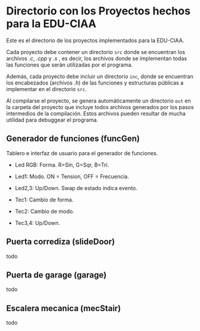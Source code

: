 # Directorio con los Proyectos hechos para la EDU-CIAA

Este es el directorio de los proyectos implementados para la EDU-CIAA.

Cada proyecto debe contener un directorio `src` donde se encuentran los archivos *.c*, *.cpp* y *.s* , es decir, los archivos donde se implementan todas las funciones que serán utilizadas por el programa.

Además, cada proyecto debe incluir un directorio `inc`, donde se encuentran los encabezados (archivos *.h*) de las funciones y estructuras públicas a implementar en el directorio `src`.

Al compilarse el proyecto, se genera automáticamente un directorio `out` en la carpeta del proyecto que incluye todos archivos generados por los pasos intermedios de la compilación. Estos archivos pueden resultar de mucha utilidad para debuggear el programa.

## Generador de funciones (funcGen)

Tablero e interfaz de usuario para el generador de funciones.
- Led RGB: Forma. R=Sin, G=Sqr, B=Tri.
- Led1: Modo. ON = Tension, OFF = Frecuencia.
- Led2,3: Up/Down. Swap de estado indica evento.

- Tec1: Cambio de forma.
- Tec2: Cambio de modo.
- Tec3,4: Up/Down.

## Puerta corrediza (slideDoor)
todo

## Puerta de garage (garage)
todo

## Escalera mecanica (mecStair)
todo
